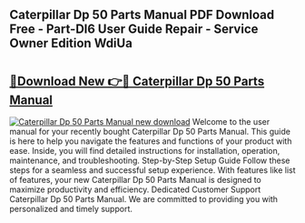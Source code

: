 ## Caterpillar Dp 50 Parts Manual PDF Download Free - Part-Dl6 User Guide Repair - Service Owner Edition WdiUa

# <h2><a href="http://bc81072.oget.top/?id=Caterpillar+Dp+50+Parts+Manual">🔗Download New 👉🔴 Caterpillar Dp 50 Parts Manual</a></h2>

[![Caterpillar Dp 50 Parts Manual new download](https://i.imgur.com/5g1atiW.png)](http://bc81072.oget.top/?id=Caterpillar+Dp+50+Parts+Manual)
Welcome to the user manual for your recently bought Caterpillar Dp 50 Parts Manual. This guide is here to help you navigate the features and functions of your product with ease. Inside, you will find detailed instructions for installation, operation, maintenance, and troubleshooting. Step-by-Step Setup Guide Follow these steps for a seamless and successful setup experience. With features like list of features, your new Caterpillar Dp 50 Parts Manual is designed to maximize productivity and efficiency. Dedicated Customer Support Caterpillar Dp 50 Parts Manual. We are committed to providing you with personalized and timely support.
